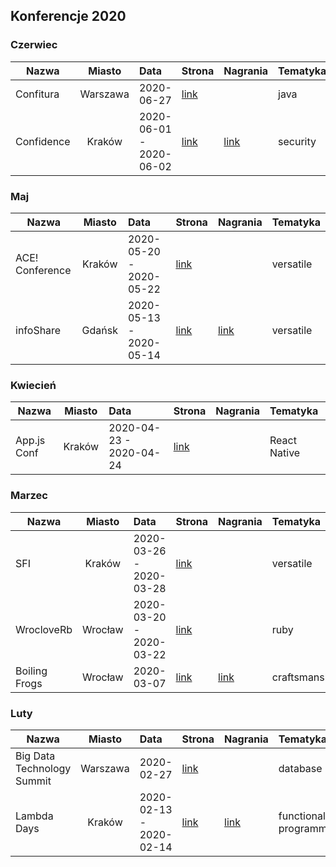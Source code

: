 ## Konferencje 2020

### Czerwiec
| Nazwa | Miasto | Data | Strona | Nagrania | Tematyka|
|----------|:-------------:|:------|:------|:------|:------|
| Confitura	| Warszawa	| 2020-06-27	| [link](https://confitura.pl/)	|  | java |
| Confidence	| Kraków	| 2020-06-01 - 2020-06-02	| [link](https://confidence-conference.org/)	| [link](https://www.youtube.com/user/PROIDEAconferences/playlists?sort=dd&shelf_id=8&view=50) | security |

### Maj
| Nazwa | Miasto | Data | Strona | Nagrania | Tematyka|
|----------|:-------------:|:------|:------|:------|:------|
| ACE! Conference 	| Kraków	| 2020-05-20 - 2020-05-22	| [link](https://www.aceconf.com)	|  | versatile |
| infoShare	| Gdańsk	| 2020-05-13 - 2020-05-14	| [link](https://infoshare.pl/)	| [link](https://www.youtube.com/user/infoSharePL/playlists) | versatile |

### Kwiecień
| Nazwa | Miasto | Data | Strona | Nagrania | Tematyka|
|----------|:-------------:|:------|:------|:------|:------|
| App.js Conf | Kraków | 2020-04-23 - 2020-04-24 | [link](https://appjs.co/) | | React Native |

### Marzec
| Nazwa | Miasto | Data | Strona | Nagrania | Tematyka|
|----------|:-------------:|:------|:------|:------|:------|
| SFI	| Kraków	| 2020-03-26 - 2020-03-28	| [link](https://sfi.pl/)	| |versatile |
| WrocloveRb | Wrocław | 2020-03-20 - 2020-03-22 | [link](https://wrocloverb.com/) | | ruby |
| Boiling Frogs	| Wrocław	| 2020-03-07	| [link](https://2020.boilingfrogs.pl/)	| [link](https://www.youtube.com/channel/UCgUfIjfLvWmARsQ-d5gPzrw/videos) | craftsmanship |

### Luty
| Nazwa | Miasto | Data | Strona | Nagrania | Tematyka|
|----------|:-------------:|:------|:------|:------|:------|
| Big Data Technology Summit | Warszawa | 2020-02-27 | [link](https://bigdatatechwarsaw.eu/) || database |
| Lambda Days	| Kraków	| 2020-02-13 - 2020-02-14	| [link](http://www.lambdadays.org/)	| [link](https://www.youtube.com/watch?v=RCU5WQDT8_8&list=PLWbHc_FXPo2jaxwnNB7KFEV7HYA0qHVxl) | functional-programming |

